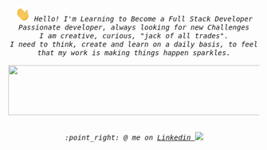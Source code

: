 <p align="center">
  <img src="intro-container.gif" alt="">
  <br>
  <samp>
   <img src="https://raw.githubusercontent.com/ABSphreak/ABSphreak/master/gifs/Hi.gif" width="30px"><em> Hello!  I'm Learning to Become a Full Stack Developer <em>
    <br> Passionate developer, always looking for new Challenges 
     <br>I am creative, curious, "jack of all trades". 
     <br>I need to think, create and learn on a daily basis, to feel that my work is making things happen sparkles.<br><br>
    <img src="http://24.media.tumblr.com/tumblr_m39co2lmcI1qd0xduo1_500.gif" height="100px" width="530px" align="center">
    <br><br><br> :point_right: @ me on <a href="https://www.linkedin.com/in/aicha-hamida/">Linkedin   <img src="https://user-images.githubusercontent.com/5679180/79618120-0daffb80-80be-11ea-819e-d2b0fa904d07.gif" width="27px"></a>
  </samp>
</p>

